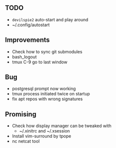 ## TODO
- `devilspie2` auto-start and play around
- ~/.config/autostart

## Improvements
- Check how to sync git submodules
- bash\_logout
- tmux C-9 go to last window

## Bug
- postgresql prompt now working
- tmux process initiated twice on startup
- fix apt repos with wrong signatures

## Promising
- Check how display manager can be tweaked with
    * ~/.xinitrc and ~/.xsession
- Install vim-surround by tpope
- nc netcat tool

